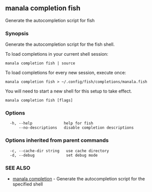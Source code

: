 ## manala completion fish

Generate the autocompletion script for fish

### Synopsis

Generate the autocompletion script for the fish shell.

To load completions in your current shell session:

	manala completion fish | source

To load completions for every new session, execute once:

	manala completion fish > ~/.config/fish/completions/manala.fish

You will need to start a new shell for this setup to take effect.


```
manala completion fish [flags]
```

### Options

```
  -h, --help              help for fish
      --no-descriptions   disable completion descriptions
```

### Options inherited from parent commands

```
  -c, --cache-dir string   use cache directory
  -d, --debug              set debug mode
```

### SEE ALSO

* [manala completion](manala_completion.md)	 - Generate the autocompletion script for the specified shell

